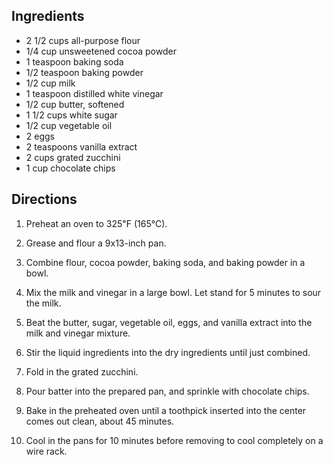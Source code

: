 <div id="wikitext">

<div class="vspace">

</div>

Ingredients
-----------

-   2 1/2 cups all-purpose flour
-   1/4 cup unsweetened cocoa powder
-   1 teaspoon baking soda
-   1/2 teaspoon baking powder
-   1/2 cup milk
-   1 teaspoon distilled white vinegar
-   1/2 cup butter, softened
-   1 1/2 cups white sugar
-   1/2 cup vegetable oil
-   2 eggs
-   2 teaspoons vanilla extract
-   2 cups grated zucchini
-   1 cup chocolate chips

<div class="vspace">

</div>

Directions
----------

<div class="vspace">

</div>

1.  Preheat an oven to 325℉ (165℃).
    <div class="vspace">

    </div>

2.  Grease and flour a 9x13-inch pan.
    <div class="vspace">

    </div>

3.  Combine flour, cocoa powder, baking soda, and baking powder in a
    bowl.
    <div class="vspace">

    </div>

4.  Mix the milk and vinegar in a large bowl. Let stand for 5 minutes to
    sour the milk.
    <div class="vspace">

    </div>

5.  Beat the butter, sugar, vegetable oil, eggs, and vanilla extract
    into the milk and vinegar mixture.
    <div class="vspace">

    </div>

6.  Stir the liquid ingredients into the dry ingredients until just
    combined.
    <div class="vspace">

    </div>

7.  Fold in the grated zucchini.
    <div class="vspace">

    </div>

8.  Pour batter into the prepared pan, and sprinkle with chocolate
    chips.
    <div class="vspace">

    </div>

9.  Bake in the preheated oven until a toothpick inserted into the
    center comes out clean, about 45 minutes.
    <div class="vspace">

    </div>

10. Cool in the pans for 10 minutes before removing to cool completely
    on a wire rack.

<div class="vspace">

</div>

</div>
